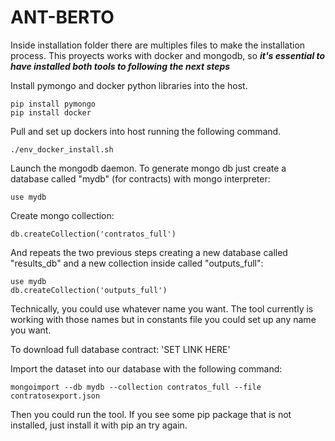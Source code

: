 # ANT-BERTO

Inside installation folder there are multiples files to make the installation process.
This proyects works with docker and mongodb, so **_it's essential to have installed both tools to following the next steps_**

Install pymongo and docker python libraries into the host.
```
pip install pymongo
pip install docker

```

Pull and set up dockers into host running the following command.
```
./env_docker_install.sh 
```

Launch the mongodb daemon. To generate mongo db just create a database called "mydb" (for contracts) with mongo interpreter:
```
use mydb
```
Create mongo collection: 
```
db.createCollection('contratos_full')
```
And repeats the two previous steps creating a new database called "results_db" and a new collection inside called "outputs_full":

```
use mydb
db.createCollection('outputs_full')
```
Technically, you could use whatever name you want. The tool currently is working with those names but in constants file you could set up any name you want.

To download full database contract: 'SET LINK HERE'

Import the dataset into our database with the following command:
```
mongoimport --db mydb --collection contratos_full --file contratosexport.json
```
Then you could run the tool.
If you see some pip package that is not installed, just install it with pip an try again.
